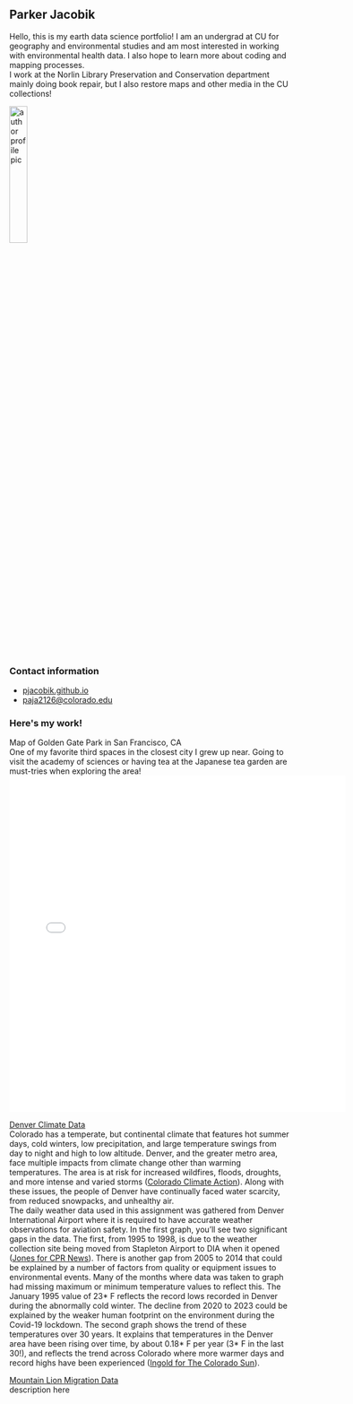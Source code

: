 ## Parker Jacobik
Hello, this is my earth data science portfolio! I am an undergrad at CU for geography and environmental studies and am most interested in working with environmental health data. I also hope to learn more about coding and mapping processes.\
I work at the Norlin Library Preservation and Conservation department mainly doing book repair, but I also restore maps and other media in the CU collections!

<img 
  src="/img/profilepic.png" 
  alt="author profile pic" 
  width="25%" >

### Contact information
 -  [pjacobik.github.io](https://pjacobik.github.io/)
 -  [paja2126@colorado.edu](paja2126@colorado.edu)

### Here's my work!
Map of Golden Gate Park in San Francisco, CA \
One of my favorite third spaces in the closest city I grew up near. Going to visit the academy of sciences or having tea at the Japanese tea garden are must-tries when exploring the area! 
<embed type="text/html" src="img/sanfran.html" width="600" height="600">

[Denver Climate Data](https://pjacobik.github.io/img/denverdata.html)\
Colorado has a temperate, but continental climate that features  hot summer days, cold winters, low precipitation, and large temperature swings from day to night and high to low altitude. Denver, and the greater metro area, face multiple impacts from climate change other than warming temperatures. The area is at risk for increased wildfires, floods, droughts, and more intense and varied storms ([Colorado Climate Action](https://climate.colorado.gov/health-and-environmental-impacts)). Along with these issues, the people of Denver have continually faced water scarcity, from reduced snowpacks, and unhealthy air.\
The daily weather data used in this assignment was gathered from Denver International Airport where it is required to have accurate weather observations for aviation safety. In the first graph, you’ll see two significant gaps in the data. The first, from 1995 to 1998, is due to the weather collection site being moved from Stapleton Airport to DIA when it opened ([Jones for CPR News](https://www.cpr.org/2023/01/23/denvers-official-weather-reports-come-from-dia-heres-why-and-how-you-can-help-complete-it/)). There is another gap from 2005 to 2014 that could be explained by a number of factors from quality or equipment issues to environmental events. Many of the months where data was taken to graph had missing maximum or minimum temperature values to reflect this. The January 1995 value of 23* F reflects the record lows recorded in Denver during the abnormally cold winter. The decline from 2020 to 2023 could be explained by the weaker human footprint on the environment during the Covid-19 lockdown. The second graph shows the trend of these temperatures over 30 years. It explains that temperatures in the Denver area have been rising over time, by about 0.18* F per year (3* F in the last 30!), and reflects the trend across Colorado where more warmer days and record highs have been experienced ([Ingold for The Colorado Sun](https://coloradosun.com/2023/09/07/denver-record-high-temperatures-chart/)).

[Mountain Lion Migration Data](https://pjacobik.github.io/img/bigcat_portfolio_code.html)\
description here
